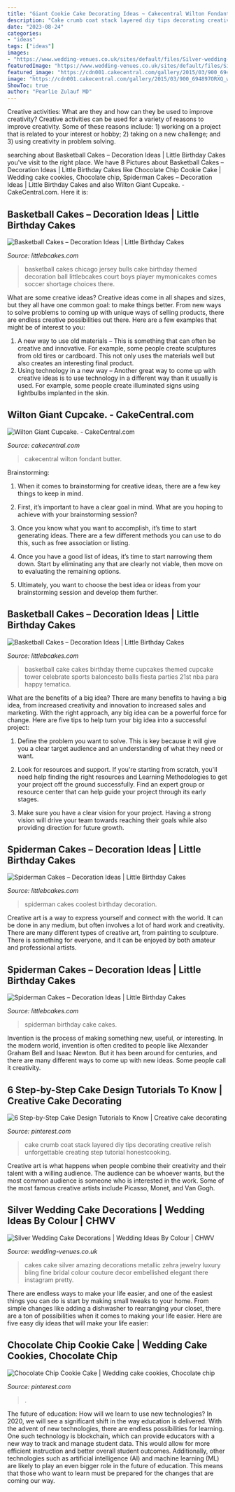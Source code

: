 ```yaml
---
title: "Giant Cookie Cake Decorating Ideas ~ Cakecentral Wilton Fondant Butter"
description: "Cake crumb coat stack layered diy tips decorating creative relish unforgettable creating step tutorial honestcooking"
date: "2023-08-24"
categories:
- "ideas"
tags: ["ideas"]
images:
- "https://www.wedding-venues.co.uk/sites/default/files/Silver-wedding-cake-decorations-ArtDeco_FineCakesbyZehra.jpg"
featuredImage: "https://www.wedding-venues.co.uk/sites/default/files/Silver-wedding-cake-decorations-ArtDeco_FineCakesbyZehra.jpg"
featured_image: "https://cdn001.cakecentral.com/gallery/2015/03/900_694897ORXQ_wilton-giant-cupcake.jpg"
image: "https://cdn001.cakecentral.com/gallery/2015/03/900_694897ORXQ_wilton-giant-cupcake.jpg"
ShowToc: true
author: "Pearlie Zulauf MD"
---
```



Creative activities: What are they and how can they be used to improve creativity?
Creative activities can be used for a variety of reasons to improve creativity. Some of these reasons include: 1) working on a project that is related to your interest or hobby; 2) taking on a new challenge; and 3) using creativity in problem solving.

	

		
searching about Basketball Cakes – Decoration Ideas | Little Birthday Cakes you've visit to the right place. We have 8 Pictures about Basketball Cakes – Decoration Ideas | Little Birthday Cakes like Chocolate Chip Cookie Cake | Wedding cake cookies, Chocolate chip, Spiderman Cakes – Decoration Ideas | Little Birthday Cakes and also Wilton Giant Cupcake. - CakeCentral.com. Here it is:
		
    
## Basketball Cakes – Decoration Ideas | Little Birthday Cakes

<img loading=lazy src="http://www.littlebcakes.com/wp-content/uploads/2014/01/Basketball-Cakes-Images.jpg" onerror="this.onerror=null;this.src='https://tse1.mm.bing.net/th?id=OIP.EjXkU6x76AF8m7FtQ28i0wHaFj&amp;pid=15.1';" alt="Basketball Cakes – Decoration Ideas | Little Birthday Cakes">

_Source: littlebcakes.com_

>basketball cakes chicago jersey bulls cake birthday themed decoration ball littlebcakes court boys player mymonicakes comes soccer shortage choices there. 

	

What are some creative ideas?
Creative ideas come in all shapes and sizes, but they all have one common goal: to make things better. From new ways to solve problems to coming up with unique ways of selling products, there are endless creative possibilities out there. Here are a few examples that might be of interest to you: 
1. A new way to use old materials – This is something that can often be creative and innovative. For example, some people create sculptures from old tires or cardboard. This not only uses the materials well but also creates an interesting final product. 
2. Using technology in a new way – Another great way to come up with creative ideas is to use technology in a different way than it usually is used. For example, some people create illuminated signs using lightbulbs implanted in the skin.

    
## Wilton Giant Cupcake. - CakeCentral.com

<img loading=lazy src="https://cdn001.cakecentral.com/gallery/2015/03/900_694897ORXQ_wilton-giant-cupcake.jpg" onerror="this.onerror=null;this.src='https://tse3.mm.bing.net/th?id=OIP.UFpHDmCxG8sgz5svz986oAHaJ4&amp;pid=15.1';" alt="Wilton Giant Cupcake. - CakeCentral.com">

_Source: cakecentral.com_

>cakecentral wilton fondant butter. 

	

Brainstorming:
1. When it comes to brainstorming for creative ideas, there are a few key things to keep in mind.
2. First, it’s important to have a clear goal in mind. What are you hoping to achieve with your brainstorming session?

3. Once you know what you want to accomplish, it’s time to start generating ideas. There are a few different methods you can use to do this, such as free association or listing.

4. Once you have a good list of ideas, it’s time to start narrowing them down. Start by eliminating any that are clearly not viable, then move on to evaluating the remaining options.

5. Ultimately, you want to choose the best idea or ideas from your brainstorming session and develop them further.

    
## Basketball Cakes – Decoration Ideas | Little Birthday Cakes

<img loading=lazy src="http://www.littlebcakes.com/wp-content/uploads/2014/01/Basketball-Cake-Balls-682x1024.jpg" onerror="this.onerror=null;this.src='https://tse1.mm.bing.net/th?id=OIP.6t2AUa0_UYP5hV_dtgtI7AHaLH&amp;pid=15.1';" alt="Basketball Cakes – Decoration Ideas | Little Birthday Cakes">

_Source: littlebcakes.com_

>basketball cake cakes birthday theme cupcakes themed cupcake tower celebrate sports baloncesto balls fiesta parties 21st nba para happy tematica. 

	

What are the benefits of a big idea?
There are many benefits to having a big idea, from increased creativity and innovation to increased sales and marketing. With the right approach, any big idea can be a powerful force for change. Here are five tips to help turn your big idea into a successful project:
1. Define the problem you want to solve. This is key because it will give you a clear target audience and an understanding of what they need or want.

2. Look for resources and support. If you're starting from scratch, you'll need help finding the right resources and Learning Methodologies to get your project off the ground successfully. Find an expert group or resource center that can help guide your project through its early stages.

3. Make sure you have a clear vision for your project. Having a strong vision will drive your team towards reaching their goals while also providing direction for future growth.

    
## Spiderman Cakes – Decoration Ideas | Little Birthday Cakes

<img loading=lazy src="http://www.littlebcakes.com/wp-content/uploads/2013/08/Coolest-Spiderman-Cakes.jpg" onerror="this.onerror=null;this.src='https://tse3.mm.bing.net/th?id=OIP.2OJg4Xqn8HPgb33aBSNb5AHaJ4&amp;pid=15.1';" alt="Spiderman Cakes – Decoration Ideas | Little Birthday Cakes">

_Source: littlebcakes.com_

>spiderman cakes coolest birthday decoration. 

	

Creative art is a way to express yourself and connect with the world. It can be done in any medium, but often involves a lot of hard work and creativity. There are many different types of creative art, from painting to sculpture. There is something for everyone, and it can be enjoyed by both amateur and professional artists.

    
## Spiderman Cakes – Decoration Ideas | Little Birthday Cakes

<img loading=lazy src="http://www.littlebcakes.com/wp-content/uploads/2013/08/Spiderman-Cake-Birthday.jpg" onerror="this.onerror=null;this.src='https://tse4.mm.bing.net/th?id=OIP.AeTgpmVvsmp_Wr-OHsXdWAHaFj&amp;pid=15.1';" alt="Spiderman Cakes – Decoration Ideas | Little Birthday Cakes">

_Source: littlebcakes.com_

>spiderman birthday cake cakes. 

	

Invention is the process of making something new, useful, or interesting. In the modern world, invention is often credited to people like Alexander Graham Bell and Isaac Newton. But it has been around for centuries, and there are many different ways to come up with new ideas. Some people call it creativity.

    
## 6 Step-by-Step Cake Design Tutorials To Know | Creative Cake Decorating

<img loading=lazy src="https://i.pinimg.com/736x/f7/e8/0c/f7e80cb1b94790578b6f97c0a306452d.jpg" onerror="this.onerror=null;this.src='https://tse1.mm.bing.net/th?id=OIP.6aPxQnrYB-jnemPwM3-74QHaLF&amp;pid=15.1';" alt="6 Step-by-Step Cake Design Tutorials to Know | Creative cake decorating">

_Source: pinterest.com_

>cake crumb coat stack layered diy tips decorating creative relish unforgettable creating step tutorial honestcooking. 

	

Creative art is what happens when people combine their creativity and their talent with a willing audience. The audience can be whoever wants, but the most common audience is someone who is interested in the work. Some of the most famous creative artists include Picasso, Monet, and Van Gogh.

    
## Silver Wedding Cake Decorations | Wedding Ideas By Colour | CHWV

<img loading=lazy src="https://www.wedding-venues.co.uk/sites/default/files/Silver-wedding-cake-decorations-ArtDeco_FineCakesbyZehra.jpg" onerror="this.onerror=null;this.src='https://tse3.mm.bing.net/th?id=OIP.tul4lAunWSCCt9lPsZP0jgHaLW&amp;pid=15.1';" alt="Silver Wedding Cake Decorations | Wedding Ideas By Colour | CHWV">

_Source: wedding-venues.co.uk_

>cakes cake silver amazing decorations metallic zehra jewelry luxury bling fine bridal colour couture decor embellished elegant there instagram pretty. 

	

There are endless ways to make your life easier, and one of the easiest things you can do is start by making small tweaks to your home. From simple changes like adding a dishwasher to rearranging your closet, there are a ton of possibilities when it comes to making your life easier. Here are five easy diy ideas that will make your life easier: 

    
## Chocolate Chip Cookie Cake | Wedding Cake Cookies, Chocolate Chip

<img loading=lazy src="https://i.pinimg.com/736x/6e/c5/41/6ec54117d6561e567f97a94ecf93e715.jpg" onerror="this.onerror=null;this.src='https://tse3.mm.bing.net/th?id=OIP.Q6KkQeOSRbw3h_DOrAzVSgHaJ3&amp;pid=15.1';" alt="Chocolate Chip Cookie Cake | Wedding cake cookies, Chocolate chip">

_Source: pinterest.com_

>. 

	

The future of education: How will we learn to use new technologies?
In 2020, we will see a significant shift in the way education is delivered. With the advent of new technologies, there are endless possibilities for learning. One such technology is blockchain, which can provide educators with a new way to track and manage student data. This would allow for more efficient instruction and better overall student outcomes. Additionally, other technologies such as artificial intelligence (AI) and machine learning (ML) are likely to play an even bigger role in the future of education. This means that those who want to learn must be prepared for the changes that are coming our way.

